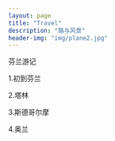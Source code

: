 ```yaml
---
layout: page
title: "Travel"
description: "路与风景"
header-img: "img/plane2.jpg"
---
```




芬兰游记

1.初到芬兰

2.塔林

3.斯德哥尔摩

4.奥兰